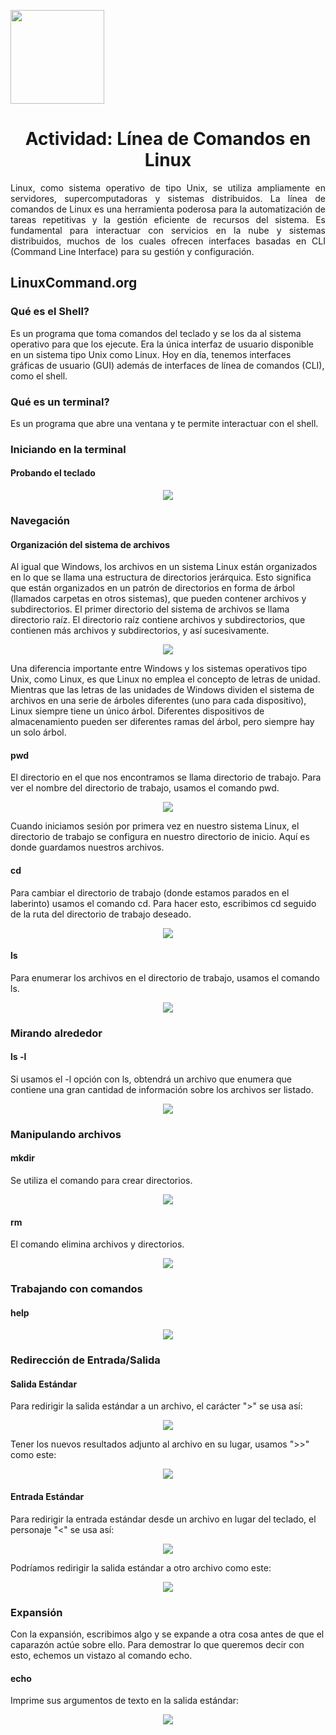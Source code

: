 <p align="left">
  <img src="https://semanadelcannabis.cayetano.edu.pe/assets/img/logo-upch.png" width="150">
  <h1 align="center">Actividad: Línea de Comandos en Linux</h1>
</p>

<p align="justify">
Linux, como sistema operativo de tipo Unix, se utiliza ampliamente en servidores, supercomputadoras y sistemas distribuidos. La línea de comandos de Linux es una herramienta poderosa para la automatización de tareas repetitivas y la gestión eficiente de recursos del sistema. Es fundamental para interactuar con servicios en la nube y sistemas distribuidos, muchos de los cuales ofrecen interfaces basadas en CLI (Command Line Interface) para su gestión y configuración.
</p>

## LinuxCommand.org
### Qué es el Shell?
Es un programa que toma comandos del teclado y se los da al sistema operativo para que los ejecute. Era la única interfaz de usuario disponible en un sistema tipo Unix como Linux. Hoy en día, tenemos interfaces gráficas de usuario (GUI) además de interfaces de línea de comandos (CLI), como el shell.

### Qué es un terminal?
Es un programa que abre una ventana y te permite interactuar con el shell.

### Iniciando en la terminal
#### Probando el teclado

<p align= "center">
  <img src="https://github.com/EdwinJaraOFC/CDRPersonal/assets/150296803/ed713ad5-c821-40e6-aab5-8458a9810080">
</p>

### Navegación
#### Organización del sistema de archivos
Al igual que Windows, los archivos en un sistema Linux están organizados en lo que se llama una estructura de directorios jerárquica. Esto significa que están organizados en un patrón de directorios en forma de árbol (llamados carpetas en otros sistemas), que pueden contener archivos y subdirectorios. El primer directorio del sistema de archivos se llama directorio raíz. El directorio raíz contiene archivos y subdirectorios, que contienen más archivos y subdirectorios, y así sucesivamente.

<p align= "center">
  <img src="https://github.com/EdwinJaraOFC/CDRPersonal/assets/150296803/b3cb7e4c-b7ad-49bb-ae82-05a15584ff09">
</p>

Una diferencia importante entre Windows y los sistemas operativos tipo Unix, como Linux, es que Linux no emplea el concepto de letras de unidad. Mientras que las letras de las unidades de Windows dividen el sistema de archivos en una serie de árboles diferentes (uno para cada dispositivo), Linux siempre tiene un único árbol. Diferentes dispositivos de almacenamiento pueden ser diferentes ramas del árbol, pero siempre hay un solo árbol.

#### pwd
El directorio en el que nos encontramos se llama directorio de trabajo. Para ver el nombre del directorio de trabajo, usamos el comando pwd.

<p align= "center">
  <img src="https://github.com/EdwinJaraOFC/CDRPersonal/assets/150296803/8144620e-4374-455a-8770-719659c796fc">
</p>

Cuando iniciamos sesión por primera vez en nuestro sistema Linux, el directorio de trabajo se configura en nuestro directorio de inicio. Aquí es donde guardamos nuestros archivos.

#### cd
Para cambiar el directorio de trabajo (donde estamos parados en el laberinto) usamos el comando cd. Para hacer esto, escribimos cd seguido de la ruta del directorio de trabajo deseado.

<p align= "center">
  <img src="https://github.com/EdwinJaraOFC/CDRPersonal/assets/150296803/583031f5-9e27-4c8a-b948-7e639572d063">
</p>

#### ls
Para enumerar los archivos en el directorio de trabajo, usamos el comando ls.

<p align= "center">
  <img src="https://github.com/EdwinJaraOFC/CDRPersonal/assets/150296803/18a152f4-6b29-4f81-a449-1dd78e10dd12">
</p>

### Mirando alrededor
#### ls -l
Si usamos el -l opción con ls, obtendrá un archivo que enumera que contiene una gran cantidad de información sobre los archivos ser listado.

<p align= "center">
  <img src="https://github.com/EdwinJaraOFC/CDRPersonal/assets/150296803/a37e64da-abb2-434d-a537-fd2f3849adb7">
</p>

### Manipulando archivos
#### mkdir
Se utiliza el comando para crear directorios.

<p align= "center">
  <img src="https://github.com/EdwinJaraOFC/CDRPersonal/assets/150296803/1e613b19-cadf-43bf-a69d-2f4114bc2745">
</p>

#### rm
El comando elimina archivos y directorios.

<p align= "center">
  <img src="https://github.com/EdwinJaraOFC/CDRPersonal/assets/150296803/07408ef4-8d7a-46e9-bd38-483b65aed659">
</p>

### Trabajando con comandos
#### help

<p align= "center">
  <img src="https://github.com/EdwinJaraOFC/CDRPersonal/assets/150296803/f653b49b-a1a0-4d40-98f4-22e86fdb65b4">
</p>

### Redirección de Entrada/Salida
#### Salida Estándar
Para redirigir la salida estándar a un archivo, el carácter ">" se usa así:

<p align= "center">
  <img src="https://github.com/EdwinJaraOFC/CDRPersonal/assets/150296803/c4150af6-7495-418d-a39d-d107e00ee11b">
</p>

Tener los nuevos resultados adjunto al archivo en su lugar, usamos ">>" como este:

<p align= "center">
  <img src="https://github.com/EdwinJaraOFC/CDRPersonal/assets/150296803/3ff43007-084d-43a9-b5c5-37f4cf86f0bd">
</p>

#### Entrada Estándar
Para redirigir la entrada estándar desde un archivo en lugar del teclado, el personaje "<" se usa así:

<p align= "center">
  <img src="https://github.com/EdwinJaraOFC/CDRPersonal/assets/150296803/7d5258f2-3eb5-438e-9220-931d8dec2ebd">
</p>

Podríamos redirigir la salida estándar a otro archivo como este:

<p align= "center">
  <img src="https://github.com/EdwinJaraOFC/CDRPersonal/assets/150296803/d7e304f6-fae8-4f7e-b6b8-481739c24fb3">
</p>

### Expansión
Con la expansión, escribimos algo y se expande a otra cosa antes de que el caparazón actúe sobre ello. Para demostrar lo que queremos decir con esto, echemos un vistazo al comando echo.

#### echo
Imprime sus argumentos de texto en la salida estándar:

<p align= "center">
  <img src="https://github.com/EdwinJaraOFC/CDRPersonal/assets/150296803/c208bd3e-c570-4a15-ba18-70d529c1e4fb">
</p>

